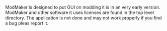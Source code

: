 ModMaker is designed to put GUI on modding it is in an very early version.
ModMaker and other software it uses licenses are found in the top level directory.
The application is not done and may not work properly if you find a bug pleas report it.
